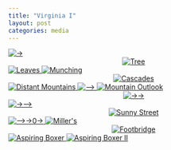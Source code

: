 ```yaml
---
title: "Virginia I"
layout: post
categories: media
---
```

<a href="/assets/images/virginia/IMG_3878.jpeg" data-fancybox="virginia-gallery">
  <img src="/assets/images/virginia/IMG_3878.jpeg" alt="->" style="max-width: 100%; height: auto;">
</a>




<div style="text-align: center;">
  <a href="/assets/images/virginia/IMG_3772.jpg" data-fancybox="virginia-gallery">
    <img src="/assets/images/virginia/IMG_3772.jpg" alt="Tree" style="max-width: 66.666%; height: auto;">
  </a>
</div>

<a href="/assets/images/virginia/IMG_3880.jpg" data-fancybox="virginia-gallery">
  <img src="/assets/images/virginia/IMG_3880.jpg" alt="Leaves" style="max-width: 100%; height: auto;">
</a>

<a href="/assets/images/virginia/IMG_3881.jpg" data-fancybox="virginia-gallery">
  <img src="/assets/images/virginia/IMG_3881.jpg" alt="Munching" style="max-width: 100%; height: auto;">
</a>

<div style="text-align: center;">
  <a href="/assets/images/virginia/IMG_3773.jpg" data-fancybox="virginia-gallery">
    <img src="/assets/images/virginia/IMG_3773.jpg" alt="Cascades" style="max-width: 66.666%; height: auto;">
  </a>
</div>

<a href="/assets/images/virginia/IMG_3923.jpg" data-fancybox="virginia-gallery">
  <img src="/assets/images/virginia/IMG_3923.jpg" alt="Distant Mountains" style="max-width: 100%; height: auto;">
</a>

<a href="/assets/images/virginia/000017.jpg" data-fancybox="virginia-gallery">
  <img src="/assets/images/virginia/000017.jpg" alt="-->" style="max-width: 100%; height: auto;">
</a>

<a href="/assets/images/virginia/000011.jpg" data-fancybox="virginia-gallery">
  <img src="/assets/images/virginia/000011.jpg" alt="Mountain Outlook" style="max-width: 100%; height: auto;">
</a>

<div style="text-align: center;">
  <a href="/assets/images/virginia/000038.jpg" data-fancybox="virginia-gallery">
    <img src="/assets/images/virginia/000038.jpg" alt="->->" style="max-width: 66.666%; height: auto;">
  </a>
</div>

<a href="/assets/images/virginia/000040.jpg" data-fancybox="virginia-gallery">
  <img src="/assets/images/virginia/000040.jpg" alt="->-->" style="max-width: 100%; height: auto;">
</a>

<div style="text-align: center;">
  <a href="/assets/images/virginia/000008.jpg" data-fancybox="virginia-gallery">
    <img src="/assets/images/virginia/000008.jpg" alt="Sunny Street" style="max-width: 66.666%; height: auto;">
  </a>
</div>

<a href="/assets/images/virginia/000051.jpg" data-fancybox="virginia-gallery">
  <img src="/assets/images/virginia/000051.jpg" alt="-->->0->" style="max-width: 100%; height: auto;">
</a>

<a href="/assets/images/virginia/DSCF0173-3.jpg" data-fancybox="virginia-gallery">
  <img src="/assets/images/virginia/DSCF0173-3.jpg" alt="Miller's" style="max-width: 100%; height: auto;">
</a>

<div style="text-align: center;">
  <a href="/assets/images/virginia/000044.jpg" data-fancybox="virginia-gallery">
    <img src="/assets/images/virginia/000044.jpg" alt="Footbridge" style="max-width: 66.666%; height: auto;">
  </a>
</div>

<a href="/assets/images/virginia/IMG_2717.jpg" data-fancybox="virginia-gallery">
  <img src="/assets/images/virginia/IMG_2717.jpg" alt="Aspiring Boxer" style="max-width: 100%; height: auto;">
</a>

<a href="/assets/images/virginia/IMG_4915.jpg" data-fancybox="virginia-gallery">
  <img src="/assets/images/virginia/IMG_4915.jpg" alt="Aspiring Boxer II" style="max-width: 100%; height: auto;">
</a>
















